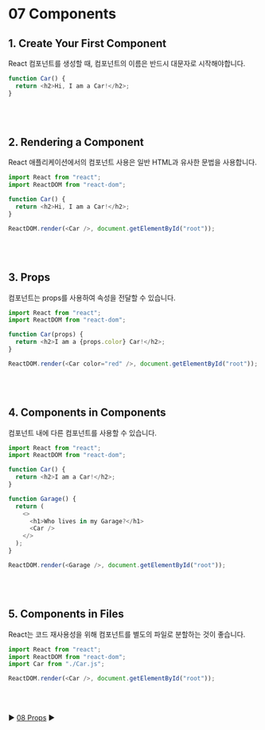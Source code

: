 # 07 Components

## 1. Create Your First Component

React 컴포넌트를 생성할 때, 컴포넌트의 이름은 반드시 대문자로 시작해야합니다.

```javascript
function Car() {
  return <h2>Hi, I am a Car!</h2>;
}
```

<br/>
<br/>

## 2. Rendering a Component

React 애플리케이션에서의 컴포넌트 사용은 일반 HTML과 유사한 문법을 사용합니다.

```javascript
import React from "react";
import ReactDOM from "react-dom";

function Car() {
  return <h2>Hi, I am a Car!</h2>;
}

ReactDOM.render(<Car />, document.getElementById("root"));
```

<br/>
<br/>

## 3. Props

컴포넌트는 props를 사용하여 속성을 전달할 수 있습니다.

```javascript
import React from "react";
import ReactDOM from "react-dom";

function Car(props) {
  return <h2>I am a {props.color} Car!</h2>;
}

ReactDOM.render(<Car color="red" />, document.getElementById("root"));
```

<br/>
<br/>

## 4. Components in Components

컴포넌트 내에 다른 컴포넌트를 사용할 수 있습니다.

```javascript
import React from "react";
import ReactDOM from "react-dom";

function Car() {
  return <h2>I am a Car!</h2>;
}

function Garage() {
  return (
    <>
      <h1>Who lives in my Garage?</h1>
      <Car />
    </>
  );
}

ReactDOM.render(<Garage />, document.getElementById("root"));
```

<br/>
<br/>

## 5. Components in Files

React는 코드 재사용성을 위해 컴포넌트를 별도의 파일로 분할하는 것이 좋습니다.

```javascript
import React from "react";
import ReactDOM from "react-dom";
import Car from "./Car.js";

ReactDOM.render(<Car />, document.getElementById("root"));
```

<br/>
<br/>

:arrow_forward: [08 Props](./08%20Props.md) :arrow_forward:

